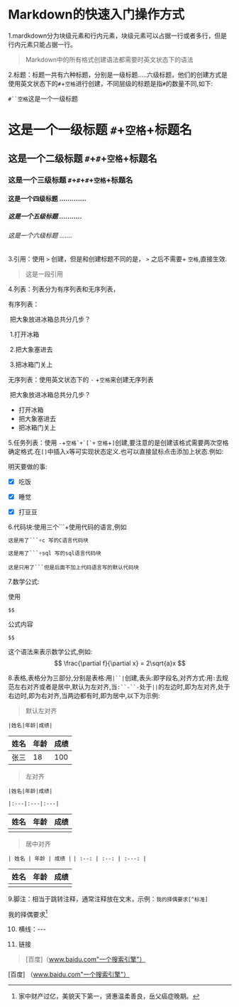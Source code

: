 

# Markdown的快速入门操作方式

1.mardkdown分为块级元素和行内元素，块级元素可以占据一行或者多行，但是行内元素只能占据一行。

> Markdown中的所有格式创建语法都需要时英文状态下的语法



2.标题：标题一共有六种标题，分别是一级标题.....六级标题，他们的创建方式是使用英文状态下的`#`+`空格`进行创建，不同层级的标题是指`#`的数量不同,如下:

`#``空格`这是一个一级标题

# 这是一个一级标题  `#`+`空格`+标题名

## 这是一个二级标题          `#`+`#`+`空格`+标题名

### 这是一个三级标题                  `#`+`#`+`#`+`空格`+标题名

#### 这是一个四级标题                            .............

##### 这是一个五级标题                                           ...........

###### 这是一个六级标题                                           .......





3.引用：使用 `>`  创建，但是和创建标题不同的是， `>` 之后不需要+ `空格`,直接生效.

> 这是一段引用



4.列表：列表分为有序列表和无序列表，

有序列表：

​        把大象放进冰箱总共分几步？

​        1.打开冰箱

​        2.把大象塞进去

​        3.把冰箱门关上



无序列表：使用英文状态下的 `-` +`空格`来创建无序列表

​        把大象放进冰箱总共分几步？

- 打开冰箱
- 把大象塞进去
- 把冰箱门关上



5.任务列表：使用 `-`+``空格`+`[`+`` `空格`+`]`创建,要注意的是创建该格式需要两次空格确定格式.在`[]`中插入`x`等可实现状态定义.也可以直接鼠标点击添加上状态.例如:

明天要做的事:

- [x] 吃饭
- [x] 睡觉
- [x] 打豆豆



6.代码块:使用三个```+使用代码的语言,例如

``` c	
这是用了```+c 写的C语言代码块
```

``` sql
这是用了```+sql 写的sql语言代码块
```

```
这是只用了```但是后面不加上代码语言写的默认代码块
```



7.数学公式:

使用

`$$`

公式内容

`$$`

这个语法来表示数学公式,例如:
$$
\frac{\partial f}{\partial x} = 2\sqrt{a}x
$$


8.表格,表格分为三部分,分别是表格:用`|``|`创建,表头:即字段名,对齐方式:用`:`去规范左右对齐或者是居中,默认为左对齐,当`:``-``-`处于`||`的左边时,即为左对齐,处于右边时,即为右对齐,当两边都有时,即为居中,以下为示例:

> 默认左对齐

`|姓名|年龄|成绩|`

| 姓名 | 年龄 | 成绩 |
| ---- | ---- | ---- |
| 张三 | 18   | 100  |

> 左对齐

`|姓名|年龄|成绩|`

`|:---|:---|:---|`

|姓名|年龄|成绩|
|:---|:---|:---|
|          |          |          |

> 居中对齐

`| 姓名 | 年龄 | 成绩 |`
`| :--: | :--: | :---: |`

| 姓名 | 年龄 | 成绩 |
| :--: | :--: | :---: |
|      |      |      |



9.脚注：相当于跳转注释，通常注释放在文末，示例：`我的择偶要求[^标准]`

我的择偶要求[^标准]

[^标准]: 家中财产过亿，美貌天下第一，贤惠温柔善良，岳父癌症晚期。



10. 横线：---

11. 链接

> [百度]（www.baidu.com"一个搜索引擎"）

[百度] （www.baidu.com"一个搜索引擎"）



















   
